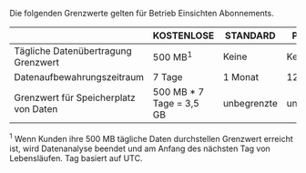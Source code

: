 <properties
   pageTitle="Betrieb Einsichten Grenzwerte Tabelle"
   description="System Grenzwerte beschrieben für Betrieb Einsichten."
   services="operational-insights"
   documentationCenter="NA"
   authors="bandersmsft"
   manager="jwhit"
   editor="" />
<tags
   ms.service="operational-insights"
   ms.devlang="NA"
   ms.topic="article"
   ms.tgt_pltfrm="NA"
   ms.workload="TBD"
   ms.date="07/01/2015"
   ms.author="banders" />


Die folgenden Grenzwerte gelten für Betrieb Einsichten Abonnements.


|   |KOSTENLOSE|STANDARD|PREMIUM|
|---|---|---|---|
|Tägliche Datenübertragung Grenzwert|500 MB<sup>1</sup>|Keine|Keine|
|Datenaufbewahrungszeitraum|7 Tage|1 Monat|12 Monate|
|Grenzwert für Speicherplatz von Daten|500 MB * 7 Tage = 3,5 GB|unbegrenzte|unbegrenzte|


<sup>1</sup> Wenn Kunden ihre 500 MB tägliche Daten durchstellen Grenzwert erreicht ist, wird Datenanalyse beendet und am Anfang des nächsten Tag von Lebensläufen. Tag basiert auf UTC.
